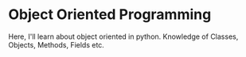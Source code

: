 # Object Oriented Programming
Here, I'll learn about object oriented in python. Knowledge of Classes, Objects, Methods, Fields etc.
